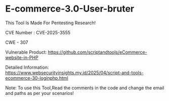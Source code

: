 # E-commerce-3.0-User-bruter
This Tool Is Made For Pentesting Research!

CVE Number : CVE-2025-3555

CWE - 307

Vulnerable Product: https://github.com/scriptandtools/eCommerce-website-in-PHP

Detailed Information:
https://www.websecurityinsights.my.id/2025/04/script-and-tools-ecommerce-30-loginphp.html

Note: To use this Tool,Read the comments in the code and change the email and paths as per your scenarios!
